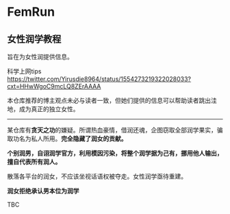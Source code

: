 # FemRun
## 女性润学教程
旨在为女性润提供信息。

科学上网tips
https://twitter.com/Yirusdie8964/status/1554273219322028033?cxt=HHwWgoC9mcLQ8ZErAAAA

本仓库推荐的博主观点未必与读者一致，但她们提供的信息可以帮助读者跳出洼地，成为真正的独立女性。

---------------

某仓库有**贪天之功**的嫌疑。所谓热血豪情，借润还魂，企图窃取全部润学果实，骗取功名为私人所用。**完全隐藏了润女的贡献。**

**个别润男，自诩润学官方，利用模因污染，将整个润学据为己有，挪用他人输出，擅自代表所有润人。**

散落各平台的润女，不应该坐视话语权被夺走。女性润学亟待重建。

**润女拒绝承认男本位为润学**

 TBC
